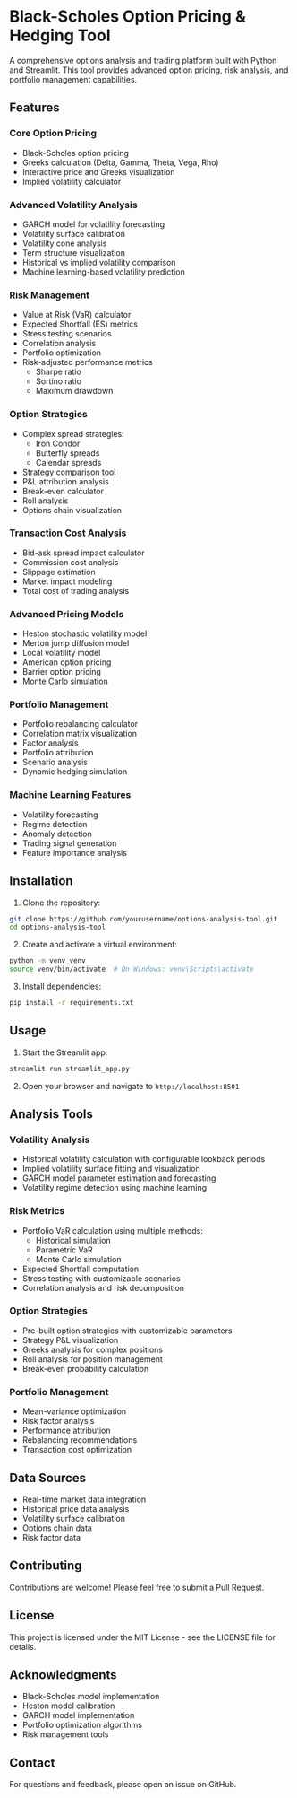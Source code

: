 # Black-Scholes Option Pricing & Hedging Tool

A comprehensive options analysis and trading platform built with Python and Streamlit. This tool provides advanced option pricing, risk analysis, and portfolio management capabilities.

## Features

### Core Option Pricing
- Black-Scholes option pricing
- Greeks calculation (Delta, Gamma, Theta, Vega, Rho)
- Interactive price and Greeks visualization
- Implied volatility calculator

### Advanced Volatility Analysis
- GARCH model for volatility forecasting
- Volatility surface calibration
- Volatility cone analysis
- Term structure visualization
- Historical vs implied volatility comparison
- Machine learning-based volatility prediction

### Risk Management
- Value at Risk (VaR) calculator
- Expected Shortfall (ES) metrics
- Stress testing scenarios
- Correlation analysis
- Portfolio optimization
- Risk-adjusted performance metrics
  - Sharpe ratio
  - Sortino ratio
  - Maximum drawdown

### Option Strategies
- Complex spread strategies:
  - Iron Condor
  - Butterfly spreads
  - Calendar spreads
- Strategy comparison tool
- P&L attribution analysis
- Break-even calculator
- Roll analysis
- Options chain visualization

### Transaction Cost Analysis
- Bid-ask spread impact calculator
- Commission cost analysis
- Slippage estimation
- Market impact modeling
- Total cost of trading analysis

### Advanced Pricing Models
- Heston stochastic volatility model
- Merton jump diffusion model
- Local volatility model
- American option pricing
- Barrier option pricing
- Monte Carlo simulation

### Portfolio Management
- Portfolio rebalancing calculator
- Correlation matrix visualization
- Factor analysis
- Portfolio attribution
- Scenario analysis
- Dynamic hedging simulation

### Machine Learning Features
- Volatility forecasting
- Regime detection
- Anomaly detection
- Trading signal generation
- Feature importance analysis

## Installation

1. Clone the repository:
```bash
git clone https://github.com/yourusername/options-analysis-tool.git
cd options-analysis-tool
```

2. Create and activate a virtual environment:
```bash
python -m venv venv
source venv/bin/activate  # On Windows: venv\Scripts\activate
```

3. Install dependencies:
```bash
pip install -r requirements.txt
```

## Usage

1. Start the Streamlit app:
```bash
streamlit run streamlit_app.py
```

2. Open your browser and navigate to `http://localhost:8501`

## Analysis Tools

### Volatility Analysis
- Historical volatility calculation with configurable lookback periods
- Implied volatility surface fitting and visualization
- GARCH model parameter estimation and forecasting
- Volatility regime detection using machine learning

### Risk Metrics
- Portfolio VaR calculation using multiple methods:
  - Historical simulation
  - Parametric VaR
  - Monte Carlo simulation
- Expected Shortfall computation
- Stress testing with customizable scenarios
- Correlation analysis and risk decomposition

### Option Strategies
- Pre-built option strategies with customizable parameters
- Strategy P&L visualization
- Greeks analysis for complex positions
- Roll analysis for position management
- Break-even probability calculation

### Portfolio Management
- Mean-variance optimization
- Risk factor analysis
- Performance attribution
- Rebalancing recommendations
- Transaction cost optimization

## Data Sources
- Real-time market data integration
- Historical price data analysis
- Volatility surface calibration
- Options chain data
- Risk factor data

## Contributing
Contributions are welcome! Please feel free to submit a Pull Request.

## License
This project is licensed under the MIT License - see the LICENSE file for details.

## Acknowledgments
- Black-Scholes model implementation
- Heston model calibration
- GARCH model implementation
- Portfolio optimization algorithms
- Risk management tools

## Contact
For questions and feedback, please open an issue on GitHub. 
